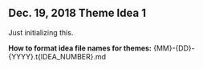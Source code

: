 ## Dec. 19, 2018 Theme Idea 1
Just initializing this.

**How to format idea file names for themes:**
{MM}-{DD}-{YYYY}.t{IDEA_NUMBER}.md